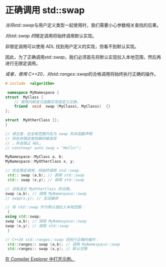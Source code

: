 # 正确调用 std::swap

*当将std::swap*与用户定义类型一起使用时，我们需要小心参数相关查找的后果。

*对std::swap 的*限定调用将始终调用默认实现。

非限定调用可以使用 ADL 找到用户定义的实现，但看不到默认实现。

因此，为了正确调用*std::swap*，我们必须首先将默认实现拉入本地范围，然后再进行无限定调用。

*或者，使用 C++20，对std::ranges::swap*的合格调用将始终执行正确的操作。

```cpp
# include  <algorithm>

 namespace MyNamespace { 
struct  MyClass { 
    // 使用内联友元函数实现自定义交换。
    friend  void  swap (MyClass&, MyClass&)  {} 
}; 

struct  MyOtherClass {}; 
} 

// 请注意，在全局范围内名为 swap 的非函数声明
// 将在非限定查找期间被发现
// ，并会阻止 ADL。
// constexpr auto swap = "Hello!";

MyNamespace::MyClass a, b; 
MyNamespace::MyOtherClass x, y; 

// 完全限定调用，将始终调用 std::swap
 std:: swap (a,b); // 调用 std::swap
 std:: swap (x,y); // 调用 std::swap 

// 没有适合 MyOtherClass 的交换。
swap (a,b); // 调用 MyNamespace::swap 
// swap(x,y); // 无法编译

// 将 std::swap 作为默认值拉入本地范围：
 { 
using std::swap; 
swap (a,b); // 调用 MyNamespace::swap 
swap (x,y); // 调用 std::swap
 } 

// C++20 std::ranges::swap 将执行正确的操作：
 std::ranges:: swap (a,b); // 调用 MyNamespace::swap
 std::ranges:: swap (x,y); // 默认交换
```

[在 Compiler Explorer 中打开示例。](https://compiler-explorer.com/z/4nY1sK3Kn)